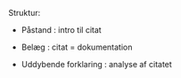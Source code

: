 Struktur:

-   Påstand : intro til citat

-   Belæg : citat = dokumentation

-   Uddybende forklaring : analyse af citatet

